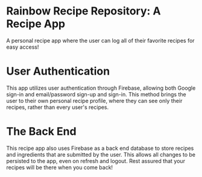 # Rainbow Recipe Repository: A Recipe App

A personal recipe app where the user can log all of their favorite recipes for easy access!

# User Authentication

This app utilizes user authentication through Firebase, allowing both Google sign-in and email/password sign-up and sign-in. This method brings the user to their own personal recipe profile, where they can see only their recipes, rather than every user's recipes.

# The Back End

This recipe app also uses Firebase as a back end database to store recipes and ingredients that are submitted by the user. This allows all changes to be persisted to the app, even on refresh and logout. Rest assured that your recipes will be there when you come back!